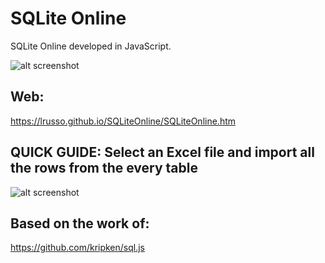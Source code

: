 # SQLite Online

SQLite Online developed in JavaScript.

![alt screenshot](https://raw.githubusercontent.com/lrusso/SQLiteOnline/master/SQLiteOnline1.png)

## Web:

https://lrusso.github.io/SQLiteOnline/SQLiteOnline.htm

## QUICK GUIDE: Select an Excel file and import all the rows from the every table

![alt screenshot](https://raw.githubusercontent.com/lrusso/SQLiteOnline/master/SQLiteOnline2.png)

## Based on the work of:

https://github.com/kripken/sql.js
